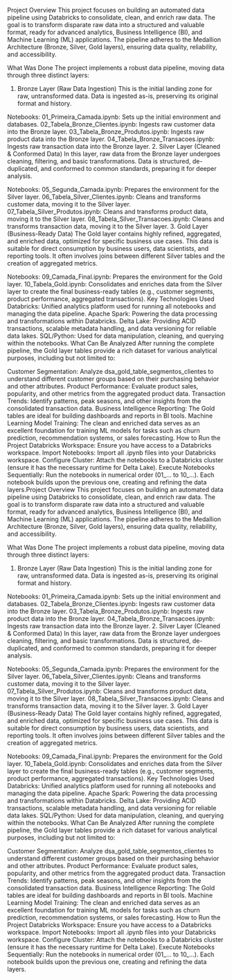 
Project Overview
This project focuses on building an automated data pipeline using Databricks to consolidate, clean, and enrich raw data. The goal is to transform disparate raw data into a structured and valuable format, ready for advanced analytics, Business Intelligence (BI), and Machine Learning (ML) applications. The pipeline adheres to the Medallion Architecture (Bronze, Silver, Gold layers), ensuring data quality, reliability, and accessibility.

What Was Done
The project implements a robust data pipeline, moving data through three distinct layers:

1. Bronze Layer (Raw Data Ingestion)
This is the initial landing zone for raw, untransformed data. Data is ingested as-is, preserving its original format and history.

Notebooks:
01_Primeira_Camada.ipynb: Sets up the initial environment and databases.
02_Tabela_Bronze_Clientes.ipynb: Ingests raw customer data into the Bronze layer.
03_Tabela_Bronze_Produtos.ipynb: Ingests raw product data into the Bronze layer.
04_Tabela_Bronze_Transacoes.ipynb: Ingests raw transaction data into the Bronze layer.
2. Silver Layer (Cleaned & Conformed Data)
In this layer, raw data from the Bronze layer undergoes cleaning, filtering, and basic transformations. Data is structured, de-duplicated, and conformed to common standards, preparing it for deeper analysis.

Notebooks:
05_Segunda_Camada.ipynb: Prepares the environment for the Silver layer.
06_Tabela_Silver_Clientes.ipynb: Cleans and transforms customer data, moving it to the Silver layer.
07_Tabela_Silver_Produtos.ipynb: Cleans and transforms product data, moving it to the Silver layer.
08_Tabela_Silver_Transacoes.ipynb: Cleans and transforms transaction data, moving it to the Silver layer.
3. Gold Layer (Business-Ready Data)
The Gold layer contains highly refined, aggregated, and enriched data, optimized for specific business use cases. This data is suitable for direct consumption by business users, data scientists, and reporting tools. It often involves joins between different Silver tables and the creation of aggregated metrics.

Notebooks:
09_Camada_Final.ipynb: Prepares the environment for the Gold layer.
10_Tabela_Gold.ipynb: Consolidates and enriches data from the Silver layer to create the final business-ready tables (e.g., customer segments, product performance, aggregated transactions).
Key Technologies Used
Databricks: Unified analytics platform used for running all notebooks and managing the data pipeline.
Apache Spark: Powering the data processing and transformations within Databricks.
Delta Lake: Providing ACID transactions, scalable metadata handling, and data versioning for reliable data lakes.
SQL/Python: Used for data manipulation, cleaning, and querying within the notebooks.
What Can Be Analyzed
After running the complete pipeline, the Gold layer tables provide a rich dataset for various analytical purposes, including but not limited to:

Customer Segmentation: Analyze dsa_gold_table_segmentos_clientes to understand different customer groups based on their purchasing behavior and other attributes.
Product Performance: Evaluate product sales, popularity, and other metrics from the aggregated product data.
Transaction Trends: Identify patterns, peak seasons, and other insights from the consolidated transaction data.
Business Intelligence Reporting: The Gold tables are ideal for building dashboards and reports in BI tools.
Machine Learning Model Training: The clean and enriched data serves as an excellent foundation for training ML models for tasks such as churn prediction, recommendation systems, or sales forecasting.
How to Run the Project
Databricks Workspace: Ensure you have access to a Databricks workspace.
Import Notebooks: Import all .ipynb files into your Databricks workspace.
Configure Cluster: Attach the notebooks to a Databricks cluster (ensure it has the necessary runtime for Delta Lake).
Execute Notebooks Sequentially: Run the notebooks in numerical order (01_... to 10_...). Each notebook builds upon the previous one, creating and refining the data layers.Project Overview
This project focuses on building an automated data pipeline using Databricks to consolidate, clean, and enrich raw data. The goal is to transform disparate raw data into a structured and valuable format, ready for advanced analytics, Business Intelligence (BI), and Machine Learning (ML) applications. The pipeline adheres to the Medallion Architecture (Bronze, Silver, Gold layers), ensuring data quality, reliability, and accessibility.

What Was Done
The project implements a robust data pipeline, moving data through three distinct layers:

1. Bronze Layer (Raw Data Ingestion)
This is the initial landing zone for raw, untransformed data. Data is ingested as-is, preserving its original format and history.

Notebooks:
01_Primeira_Camada.ipynb: Sets up the initial environment and databases.
02_Tabela_Bronze_Clientes.ipynb: Ingests raw customer data into the Bronze layer.
03_Tabela_Bronze_Produtos.ipynb: Ingests raw product data into the Bronze layer.
04_Tabela_Bronze_Transacoes.ipynb: Ingests raw transaction data into the Bronze layer.
2. Silver Layer (Cleaned & Conformed Data)
In this layer, raw data from the Bronze layer undergoes cleaning, filtering, and basic transformations. Data is structured, de-duplicated, and conformed to common standards, preparing it for deeper analysis.

Notebooks:
05_Segunda_Camada.ipynb: Prepares the environment for the Silver layer.
06_Tabela_Silver_Clientes.ipynb: Cleans and transforms customer data, moving it to the Silver layer.
07_Tabela_Silver_Produtos.ipynb: Cleans and transforms product data, moving it to the Silver layer.
08_Tabela_Silver_Transacoes.ipynb: Cleans and transforms transaction data, moving it to the Silver layer.
3. Gold Layer (Business-Ready Data)
The Gold layer contains highly refined, aggregated, and enriched data, optimized for specific business use cases. This data is suitable for direct consumption by business users, data scientists, and reporting tools. It often involves joins between different Silver tables and the creation of aggregated metrics.

Notebooks:
09_Camada_Final.ipynb: Prepares the environment for the Gold layer.
10_Tabela_Gold.ipynb: Consolidates and enriches data from the Silver layer to create the final business-ready tables (e.g., customer segments, product performance, aggregated transactions).
Key Technologies Used
Databricks: Unified analytics platform used for running all notebooks and managing the data pipeline.
Apache Spark: Powering the data processing and transformations within Databricks.
Delta Lake: Providing ACID transactions, scalable metadata handling, and data versioning for reliable data lakes.
SQL/Python: Used for data manipulation, cleaning, and querying within the notebooks.
What Can Be Analyzed
After running the complete pipeline, the Gold layer tables provide a rich dataset for various analytical purposes, including but not limited to:

Customer Segmentation: Analyze dsa_gold_table_segmentos_clientes to understand different customer groups based on their purchasing behavior and other attributes.
Product Performance: Evaluate product sales, popularity, and other metrics from the aggregated product data.
Transaction Trends: Identify patterns, peak seasons, and other insights from the consolidated transaction data.
Business Intelligence Reporting: The Gold tables are ideal for building dashboards and reports in BI tools.
Machine Learning Model Training: The clean and enriched data serves as an excellent foundation for training ML models for tasks such as churn prediction, recommendation systems, or sales forecasting.
How to Run the Project
Databricks Workspace: Ensure you have access to a Databricks workspace.
Import Notebooks: Import all .ipynb files into your Databricks workspace.
Configure Cluster: Attach the notebooks to a Databricks cluster (ensure it has the necessary runtime for Delta Lake).
Execute Notebooks Sequentially: Run the notebooks in numerical order (01_... to 10_...). Each notebook builds upon the previous one, creating and refining the data layers.
